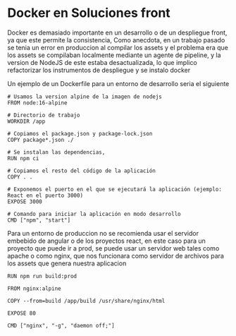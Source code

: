# Docker en Soluciones front


Docker es demasiado importante en un desarrollo o de un despliegue front, ya que este permite la consistencia, Como anecdota, en un trabajo pasado se tenia un error en produccion al compilar los assets y el problema era que los assets se compilaban localmente mediante un agente de pipeline, y la version de NodeJS de este estaba desactualizada, lo que implico refactorizar los instrumentos de despliegue y se instalo docker
  

Un ejemplo de un Dockerfile para un entorno de desarrollo seria el siguiente

	# Usamos la version alpine de la imagen de nodejs
	FROM node:16-alpine

	# Directorio de trabajo
	WORKDIR /app

	# Copiamos el package.json y package-lock.json
	COPY package*.json ./

	# Se instalan las dependencias,
	RUN npm ci

	# Copiamos el resto del código de la aplicación
	COPY . .

	# Exponemos el puerto en el que se ejecutará la aplicación (ejemplo: React en el puerto 3000)
	EXPOSE 3000

	# Comando para iniciar la aplicación en modo desarrollo
	CMD ["npm", "start"]

Para un entorno de produccion no se recomienda usar el servidor embebido de angular o de los proyectos react, en este caso para un proyecto que puede ir a prod, se puede usar un servidor web tales como apache o como nginx, que nos funcionara como servidor de archivos para los assets que genera nuestra aplicacion


    RUN npm run build:prod
    
    FROM nginx:alpine
    
    COPY --from=build /app/build /usr/share/nginx/html
    
    EXPOSE 80
    
    CMD ["nginx", "-g", "daemon off;"]
